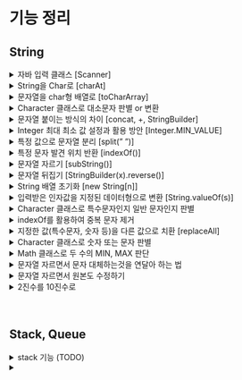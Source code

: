 # 기능 정리

## String

<details markdown="1">
<summary>자바 입력 클래스 [Scanner]</summary>

```java
import java.util.Scanner;
    
// System.in : 사용자로부터 입력을 받기 위한 입력 스트림
Scanner in = new Scanner(System.in);
    
in.next() // String 형 입력 및 리턴 (공백을 기준으로 한 단어)
in.nextLine() // String 형 입력 및 리턴 (개행을 기분으로 한 줄)
    
// 기타 : next(Byte,Short,Int,Long,Float,Double,Boolean)
```
</details>


<details markdown="1">
<summary>String을 Char로 [charAt]</summary>
    
 - String으로 저장된 문자열 중 한 글자만 선택해서 char 타입으로 변환
    
```java
String str = "study";
char c = str.charAt(0); // s
char h = str.charAt(2); // u
```
</details>

<details markdown="1">
<summary>문자열을 char형 배열로 [toCharArray]</summary>
    
- 배열의 길이는 문자열의 길이와 같다
- 문자열의 공백 또한 인덱스에 포함
    
```java
String str = "hello world";
char[] arr = str.toCharArray();
// 쉼표로 구분해서 for문 출력 시..
// h, e, l, l, o,  , w, o, r, l, d
```
</details>

<details markdown="1">
<summary>Character 클래스로 대소문자 판별 or 변환</summary>

- char의 값을 객체로 포장한다
- isLowerCase(), isUpperCase(), toLowerCase(), toUpperCase()
```java
// 소문자인지 확인
if(Character.isLowerCase(ch)) 

// 대문자로 변환
answer += Character.toUpperCase(ch);
```
</details>

<details markdown="1">
<summary>문자열 붙이는 방식의 차이 [concat, +, StringBuilder]</summary>


### concat
- 초기값이 null이면 붙일 수 없음. new String( ) 해야됨.
- 문자열을 계속해서 붙인다고 가정하면, 붙일때마다 새로운 주소값 할당 받게 됨
- 연달아서 붙일 수 있음
    
```java
String str = new String();
String result = str.concat("Hi");
String strs = result.concat(" Hello").concat(" World");
```

### StringBuilder
    
- 초기화를 안해도 된다.
- 문자열을 계속 붙여도 주소값이 변하지 않는다
- append로 문자열을 붙임
- null 인 String과 붙이면 “null”이라는 문자열이 붙어짐
- \+ 연산자는 컴파일 될 때 StringBuilder로 변환되기 때문에 + 연산자와 함께 쓰는 것은 성능에 좋지 않다.
    
```java
StringBuilder result = new StringBuilder();
result.append("Hi");
result.append(" Hello");
```
</details>

<details markdown="1">
<summary>Integer 최대 최소 값 설정과 활용 방안 [Integer.MIN_VALUE]</summary>

- 편리함과 안전성
- 초기화시 대소비교에 영향을 받지 않은 숫자를 설정할 수 있음
    
    ```java
    int min = Integer.MIN_VALUE;
    int max = Integer.MAX_VALUE;
    // Byte, Short, Int, Long
    ```
</details>

<details markdown="1">
<summary>특정 값으로 문자열 분리 [split(” ”)]</summary>

- 정규표현식, 특정 문자를 기준으로 문자열을 나누어 배열에 저장
- 원본은 수정 안됨
    
    ```java
    String str = "010-1234-5678";
    String[] split1 = str.split("-");
    String[] split2 = str.split("-", 2); // 배열을 2의 크기만큼만 생성. [010, 1234-5678]
    ```

</details>

<details markdown="1">
<summary>특정 문자 발견 위치 반환 [indexOf()]</summary>

- 특정 문자나 문자열이 앞에서부터 처음 발견되는 인덱스를 반환
- 찾지 못했을 경우 “-1” 반환
- indexOf(”찾을 특정 문자”, “시작할 위치”) 시작 위치 생략 가능
- 공백도 위치로 인식

    ```java
    String str = "Hello World";
    str.indexOf("o"); // 4
    str.indexOf("o", 5); // 7
    ```
    
- lastIndexOf() : 뒤에서부터 처음 발견되는 인덱스 반환
</details>

<details markdown="1">
<summary>문자열 자르기 [subString()]</summary>

- subString(int index)
- 문자열의 앞에서부터 index 위치 포함하여 자른 뒤, 이후의 모든 문자열을 리턴
    
    ```java
    String str = "0123456789";
    str.subString(5); // 56789 (01234의 5개 문자열 삭제)
    ```
    
- subString(int  beginIndex, int endIndex)
- beginIndex 위치에서 시작하여 endIndex 전 위치(endIndex - 1)까지의 값 리턴
    
    ```java
    String str = "0000003565120";
    str.subString(6, 12); // 356512
    ```

</details>

<details markdown="1">
<summary>문자열 뒤집기 [StringBuilder(x).reverse()]</summary>

```java
String str = "abcde";
// 초기화(str), reverse 함수, String 화
String answer = new StringBuilder(str).reverse().toString();
```
</details>


<details markdown="1">
<summary>String 배열 초기화 [new String[n]]</summary>

```java
int n = 5;
String[] str = new String[n];
```
</details>


<details markdown="1">
<summary>입력받은 인자값을 지정된 데이터형으로 변환 [String.valueOf(s)]</summary>

- 인자값 : byte, int, long, double, boolean 등

    ```java
    Integer a = Integer.valueOf(7); // 7
    Double b = Double.valueOf(5);   // 5.0
    Float c = Float.valueOf("38");  // 38.0
    Integer d = Integer.valueOf("100", 16) // 256 : 100을 16진수로
    ```

- char 배열을 String 화
    
    ```java
    char[] s = x.toCharArray();
    String answer = String.valueOf(s);
    ```
</details>


<details markdown="1">
<summary>Character 클래스로 특수문자인지 일반 문자인지 판별</summary>
    
```java
if(Character.isAlphabetic)
// is.. 판별 기능 더 있음
```
</details>


<details markdown="1">
<summary>indexOf를 활용하여 중복 문자 제거</summary>
    
    문자열을 한 문자씩 index와 indexOf로 검색한 값을 출력하다보면 중복 문자가 있을 경우 index는 현재 위치값, indexOf로 검색된 값은 처음부터 검색했을 시의 첫 발견 위치이므로 처음 발견 위치 값을 리턴하게 된다. 
    
    그러므로 현재 index 위치 값과 indexOf로 검색한 위치 값이 같은 경우에만 문자를 저장하면 중복이 없는 문자열이 나오게 되는것이다.
</details>


<details markdown="1">
<summary>지정한 값(특수문자, 숫자 등)을 다른 값으로 치환 [replaceAll]</summary>

- replace(”변환하고자 하는 대상CharSequence”, “변환할 문자 값”)
- replaceAll(”변환 대상String”, “변환할 문자 값”)
- 정규식
    - [x-z] : x~z 범위 내의 문자
     - [^x-z] : x~z 범위 내의 문자를 제외한 문자

</details>


<details markdown="1">
<summary>Character 클래스로 숫자 또는 문자 판별</summary>
    
```java
// Character.isDigit(char ch), isDigit(int codePoint)
Character.isDigit('a'); // false
Character.isDigit('97'); // true
Character.isDigit(97); // false: codePoint는 Unicode 값으로 소문자 a

// Character.isLetter(char ch), isLetter(int codePoint)
Character.isLetter('a'); // true
Character.isLetter('97'); // false
Character.isLetter(97); // true : Unicode 'a'
```
</details>

<details markdown="1">
<summary>Math 클래스로 두 수의 MIN, MAX 판단</summary>

```java
int iMax    = 0;
int iMin    = 9999999;
int[] asScores= { 50, 55, 34, 65, 78, 93, 23};
 
//최대값 구하기
for(int i : asScores )  iMax = Math.max( i, iMax );
 
//최소값 구하기
for(int i : asScores )  iMin = Math.min( i, iMin );
 
System.out.println( iMax ); // 93
System.out.println( iMin ); // 23
```

</details>


<details markdown="1">
<summary>문자열 자르면서 문자 대체하는것을 연달아 하는 법</summary>

```java
// subString(0, 7) : 0에서 7까지 자른 값을 리턴
String tmp = s.substring(0, 7).replace('#', '1').replace('*', '0');
```

</details>


<details markdown="1">
<summary>문자열 자르면서 원본도 수정하기</summary>

```java
s = s.subString(7); 
// 7 ~ 끝까지의 문자열을 리턴하고 그 값을 원본에 적용.
// 이러면 0~7의 값은 사라진다.
```

</details>


<details markdown="1">
<summary>2진수를 10진수로</summary>

```java
int num = Integer.parseInt(`2진수 String`, 2);
// 2, 8, 16 진수를 -> 10진수로
```

</details>

<br/>
<br/>

## Stack, Queue

<details markdown="1">
<summary>stack 기능 (TODO)</summary>


</details>


<details markdown="1">
<summary></summary>


</details>

